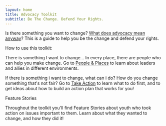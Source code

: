 ```yaml
---
layout: home
title: Advocacy Toolkit
subtitle: Be The Change. Defend Your Rights.
---
```


Is there something you want to change? [What does advocacy mean anyway](/key-terms.html#what-does-advocacy-mean)? This is a guide to help you be the change and defend your rights.

How to use this toolkit:

There is something I want to change...
In every place, there are people who can help you make change. Go to <a href="/#people-places">People & Places</a> to learn about leaders and allies in different environments.

If there is something i want to change, what can i do?
How do you change something that's not fair? Go to <a href="/#strategy">Take Action</a> to learn what to do first, and to get ideas about how to build an action plan that works for you!

Feature Stories

Throughout the toolkit you'll find Feature Stories about youth who took action on issues important to them. Learn about what they wanted to change, and how they did it!
